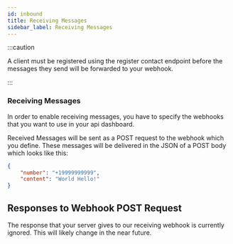 ```yaml
---
id: inbound
title: Receiving Messages
sidebar_label: Receiving Messages
---
```


:::caution

A client must be registered using the register contact endpoint before the messages they send will be forwarded to your webhook.

:::

### Receiving Messages

In order to enable receiving messages, you have to specify the webhooks that you want to use in your api dashboard.

Received Messages will be sent as a POST request to the webhook which you define. These messages will be delivered in the JSON of a POST body which looks like this:

``` json
{
    "number": "+19999999999",
    "content": "World Hello!"
}
```

## Responses to Webhook POST Request

The response that your server gives to our receiving webhook is currently ignored. This will likely change in the near future.